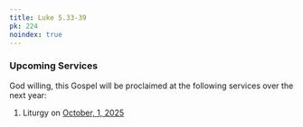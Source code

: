 ```yaml
---
title: Luke 5.33-39
pk: 224
noindex: true
---
```


### Upcoming Services

God willing, this Gospel will be proclaimed at the following services over the next year:


1. Liturgy on [October,  1, 2025](https://orthocal.info/readings/gregorian/2025/10/01/)
